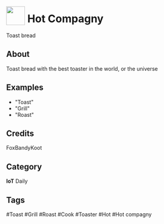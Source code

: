 # <img src="https://raw.githack.com/FortAwesome/Font-Awesome/master/svgs/solid/burn.svg" card_color="#FF7F00" width="50" height="50" style="vertical-align:bottom"/> Hot Compagny
Toast bread

## About
Toast bread with the best toaster in the world, or the universe

## Examples
* "Toast"
* "Grill"
* "Roast"

## Credits
FoxBandyKoot

## Category
**IoT**
Daily

## Tags
#Toast
#Grill
#Roast
#Cook
#Toaster
#Hot
#Hot compagny

